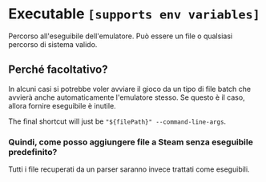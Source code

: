 # Executable `[supports env variables]`

Percorso all'eseguibile dell'emulatore. Può essere un file o qualsiasi percorso di sistema valido.

## Perché facoltativo?

In alcuni casi si potrebbe voler avviare il gioco da un tipo di file batch che avvierà anche automaticamente l'emulatore stesso. Se questo è il caso, allora fornire eseguibile è inutile.

The final shortcut will just be `"${filePath}" --command-line-args`.

### Quindi, come posso aggiungere file a Steam senza eseguibile predefinito?

Tutti i file recuperati da un parser saranno invece trattati come eseguibili.
